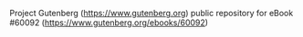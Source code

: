 Project Gutenberg (https://www.gutenberg.org) public repository for eBook #60092 (https://www.gutenberg.org/ebooks/60092)

